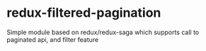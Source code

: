 # redux-filtered-pagination
Simple module based on redux/redux-saga which supports call to paginated api, and filter feature
